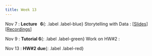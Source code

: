 ```yaml
---
title: Week 13
---
```


Nov 7
: **Lecture &nbsp; 6**{: .label .label-blue} Storytelling with Data
  : [[Slides](https://luminus.nus.edu.sg)] [[Recordings](https://luminus.nus.edu.sg)]

Nov 9
: **Tutorial 6**{: .label .label-green} Work on HW#2
  : [](#) 

Nov 13
: **HW#2 due**{: .label .label-red}
